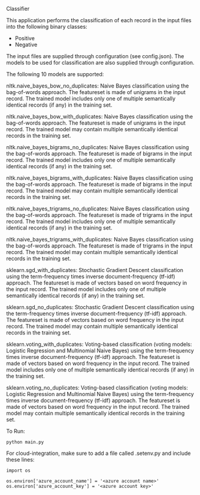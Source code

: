 Classifier

This application performs the classification of each record in the input files into the following binary classes:

- Positive
- Negative

The input files are supplied through configuration (see config.json). The models to be used for classification are also supplied through configuration.

The following 10 models are supported:

nltk.naive_bayes_bow_no_duplicates: Naive Bayes classification using the bag-of-words approach. The featureset is made of unigrams in the input record. The trained model includes only one of multiple semantically identical records (if any) in the training set.

nltk.naive_bayes_bow_with_duplicates: Naive Bayes classification using the bag-of-words approach. The featureset is made of unigrams in the input record. The trained model may contain multiple semantically identical records in the training set.

nltk.naive_bayes_bigrams_no_duplicates: Naive Bayes classification using the bag-of-words approach. The featureset is made of bigrams in the input record. The trained model includes only one of multiple semantically identical records (if any) in the training set.

nltk.naive_bayes_bigrams_with_duplicates: Naive Bayes classification using the bag-of-words approach. The featureset is made of bigrams in the input record. The trained model may contain multiple semantically identical records in the training set.

nltk.naive_bayes_trigrams_no_duplicates:  Naive Bayes classification using the bag-of-words approach. The featureset is made of trigrams in the input record. The trained model includes only one of multiple semantically identical records (if any) in the training set.

nltk.naive_bayes_trigrams_with_duplicates: Naive Bayes classification using the bag-of-words approach. The featureset is made of trigrams in the input record. The trained model may contain multiple semantically identical records in the training set.

sklearn.sgd_with_duplicates: Stochastic Gradient Descent classification using the term-frequency times inverse document-frequency (tf-idf) approach. The featureset is made of vectors based on word frequency in the input record. The trained model includes only one of multiple semantically identical records (if any) in the training set.

sklearn.sgd_no_duplicates: Stochastic Gradient Descent classification using the term-frequency times inverse document-frequency (tf-idf) approach. The featureset is made of vectors based on word frequency in the input record. The trained model may contain multiple semantically identical records in the training set.

sklearn.voting_with_duplicates: Voting-based classification (voting models: Logistic Regression and Multinomial Naive Bayes) using the term-frequency times inverse document-frequency (tf-idf) approach. The featureset is made of vectors based on word frequency in the input record. The trained model includes only one of multiple semantically identical records (if any) in the training set.

sklearn.voting_no_duplicates: Voting-based classification (voting models: Logistic Regression and Multinomial Naive Bayes) using the term-frequency times inverse document-frequency (tf-idf) approach. The featureset is made of vectors based on word frequency in the input record. The trained model may contain multiple semantically identical records in the training set.


To Run:

```
python main.py
```

For cloud-integration, make sure to add a file called .setenv.py and include these lines:

```
import os

os.environ['azure_account_name'] = '<azure account name>'
os.environ['azure_account_key'] = '<azure account key>'

```